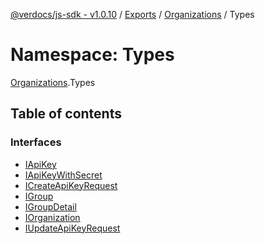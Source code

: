 [@verdocs/js-sdk - v1.0.10](../README.md) / [Exports](../modules.md) / [Organizations](Organizations.md) / Types

# Namespace: Types

[Organizations](Organizations.md).Types

## Table of contents

### Interfaces

- [IApiKey](../interfaces/Organizations.Types.IApiKey.md)
- [IApiKeyWithSecret](../interfaces/Organizations.Types.IApiKeyWithSecret.md)
- [ICreateApiKeyRequest](../interfaces/Organizations.Types.ICreateApiKeyRequest.md)
- [IGroup](../interfaces/Organizations.Types.IGroup.md)
- [IGroupDetail](../interfaces/Organizations.Types.IGroupDetail.md)
- [IOrganization](../interfaces/Organizations.Types.IOrganization.md)
- [IUpdateApiKeyRequest](../interfaces/Organizations.Types.IUpdateApiKeyRequest.md)
